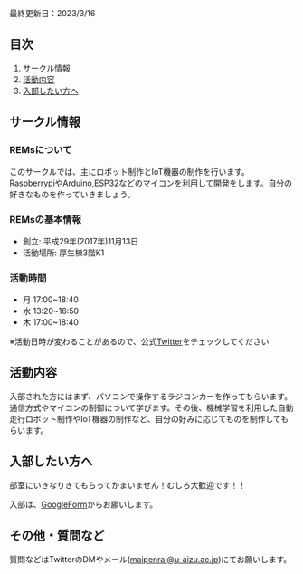 最終更新日：2023/3/16
## 目次
1. [サークル情報](https://rem-s.github.io#サークル情報)
1. [活動内容](https://rem-s.github.io#REMs活動内容)
1. [入部したい方へ](https://rem-s.github.io#入部したい方へ)

## サークル情報

### REMsについて
このサークルでは、主にロボット制作とIoT機器の制作を行います。RaspberrypiやArduino,ESP32などのマイコンを利用して開発をします。自分の好きなものを作っていきましょう。

### REMsの基本情報
- 創立: 平成29年(2017年)11月13日
- 活動場所: 厚生棟3階K1

### 活動時間
- 月 17:00~18:40
- 水 13:20~16:50
- 木 17:00~18:40
  
※活動日時が変わることがあるので、公式[Twitter](https://twitter.com/AizuRobo)をチェックしてください

## 活動内容

入部された方にはまず、パソコンで操作するラジコンカーを作ってもらいます。通信方式やマイコンの制御について学びます。その後、機械学習を利用した自動走行ロボット制作やIoT機器の制作など、自分の好みに応じてものを制作してもらいます。



## 入部したい方へ

部室にいきなりきてもらってかまいません！むしろ大歓迎です！！

入部は、[GoogleForm](https://forms.gle/zjtqa19XaBX18qqn6)からお願いします。

## その他・質問など
質問などはTwitterのDMやメール(maipenrai@u-aizu.ac.jp)にてお願いします。

